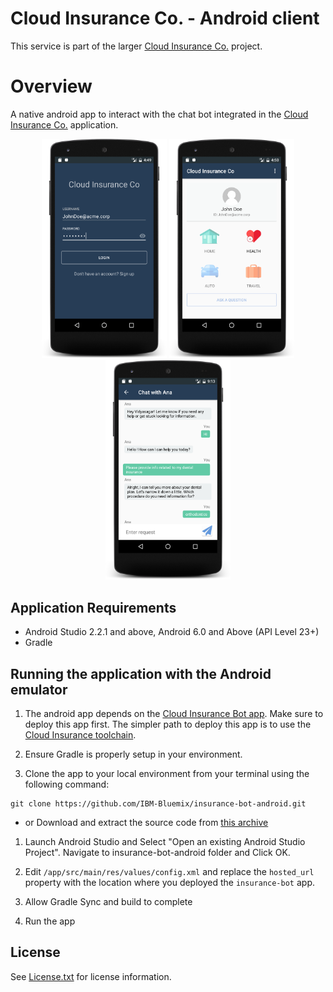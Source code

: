 # Cloud Insurance Co. - Android client


This service is part of the larger [Cloud Insurance Co.](https://github.com/IBM-Bluemix/cloudco-insurance) project.

# Overview

A native android app to interact with the chat bot integrated in the [Cloud Insurance Co.](https://github.com/IBM-Bluemix/cloudco-insurance) application.

<p align="center"><img src="images/login.png" width="200"/>
<img src="images/home.png" width="200"/>
<img src="images/chat.png" width="200"/>
</p>


## Application Requirements

* Android Studio 2.2.1 and above, Android 6.0 and Above (API Level 23+)
* Gradle

## Running the application with the Android emulator

1. The android app depends on the [Cloud Insurance Bot app](https://github.com/IBM-Bluemix/insurance-bot). Make sure to deploy this app first. The simpler path to deploy this app is to use the [Cloud Insurance toolchain](https://github.com/IBM-Bluemix/insurance-toolchain).

1. Ensure Gradle is properly setup in your environment.

1. Clone the app to your local environment from your terminal using the following command:

  ```
  git clone https://github.com/IBM-Bluemix/insurance-bot-android.git
  ```

  * or Download and extract the source code from [this archive](https://github.com/IBM-Bluemix/insurance-bot-android/archive/master.zip)

1. Launch Android Studio and Select "Open an existing Android Studio Project". Navigate to insurance-bot-android folder and Click OK.

1. Edit `/app/src/main/res/values/config.xml` and replace the `hosted_url` property with the location where you deployed the `insurance-bot` app.

1. Allow Gradle Sync and build to complete

1. Run the app

## License

See [License.txt](License.txt) for license information.
